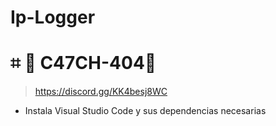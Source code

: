 # Ip-Logger
# ⌗ 🦇 C47CH-404🦇
> https://discord.gg/KK4besj8WC
- Instala Visual Studio Code y sus dependencias necesarias

  
